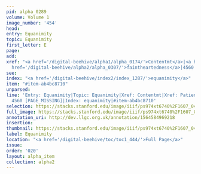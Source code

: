 ```yaml
---
pid: alpha_0289
volume: Volume 1
image_number: '454'
head: 
entry: Equanimity
topic: Equanimity
first_letter: E
page: 
add: 
xref: "<a href='/digital-beehive/alpha1/alpha_0174/'>Contentmt</a>|<a href='/digital-beehive/alpha4/alpha_0688/'>Patience</a>|<a
  href='/digital-beehive/alpha2/alpha_0307/'>faintheartedness</a>|4560 [PAGE_MISSING]"
see: 
index: "<a href='/digital-beehive/index2/index_1287/'>equanimity</a>"
item: "#item-ab4bc8710"
unparsed: 
line: 'Entry: Equanimity|Topic: Equanimity|Xref: Contentmt|Xref: Patience|Xref: faintheartedness|Xref:
  4560 [PAGE_MISSING]|Index: equanimity|#item-ab4bc8710'
selection: https://stacks.stanford.edu/image/iiif/ps974xt6740%2F1607_0453/778,1011,2980,504/full/0/default.jpg
full_image: https://stacks.stanford.edu/image/iiif/ps974xt6740%2F1607_0453/full/full/0/default.jpg
annotation_uri: http://dev.llgc.org.uk/annotation/1564584969218
insertion: 
thumbnail: https://stacks.stanford.edu/image/iiif/ps974xt6740%2F1607_0453/778,1011,600,180/250,/0/default.jpg
label: Equanimity
location: "<a href='/digital-beehive/toc/toc1_444/'>Full Page</a>"
issue: 
order: '020'
layout: alpha_item
collection: alpha2
---
```

